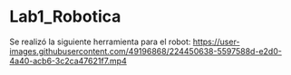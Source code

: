 # Lab1_Robotica
Se realizó la siguiente herramienta para el robot:
https://user-images.githubusercontent.com/49196868/224450638-5597588d-e2d0-4a40-acb6-3c2ca47621f7.mp4
